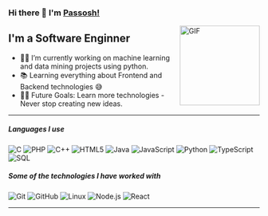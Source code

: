 ### Hi there 👋 I'm [Passosh!](https://github.com/Passosh/Passosh/)

<img align="right" alt="GIF" height="160px" src="https://media.giphy.com/media/Ah3zHH7hvsSB2/giphy.gif" />

## I'm a Software Enginner 

- 👨‍💻 I’m currently working on machine learning and data mining projects using python.
- 📚 Learning everything about Frontend and Backend technologies 😅
- 💪🏼 Future Goals: Learn more technologies - Never stop creating new ideas.

---

##### Languages I use

![C](https://img.shields.io/badge/-C-000000?style=flat&logo=c)
![PHP](https://img.shields.io/badge/php-%23777BB4.svg?style=flat&logo=php&logoColor=white)
![C++](https://img.shields.io/badge/-C++-000000?style=flat&logo=c%2B%2B)
![HTML5](https://img.shields.io/badge/-HTML5-000000?style=flat&logo=html5)
![Java](https://img.shields.io/badge/-Java-000000?style=flat&logo=java)
![JavaScript](https://img.shields.io/badge/-JavaScript-000000?style=flat&logo=javascript)
![Python](https://img.shields.io/badge/-Python-000000?style=flat&logo=python)
![TypeScript](https://img.shields.io/badge/-TypeScript-000000?style=flat&logo=typescript)
![SQL](https://img.shields.io/badge/-SQL-000000?style=flat&logo=postgresql)

##### Some of the technologies I have worked with

![Git](https://img.shields.io/badge/-Git-222222?style=flat&logo=git&logoColor=F05032)
![GitHub](https://img.shields.io/badge/-GitHub-222222?style=flat&logo=github&logoColor=181717)
![Linux](https://img.shields.io/badge/-Linux-222222?style=flat&logo=linux&logoColor=FCC624)
![Node.js](https://img.shields.io/badge/-Node.js-222222?style=flat&logo=node.js&logoColor=339933)
![React](https://img.shields.io/badge/-React-222222?style=flat&logo=React&logoColor=61DAFB)
<br/>

---
